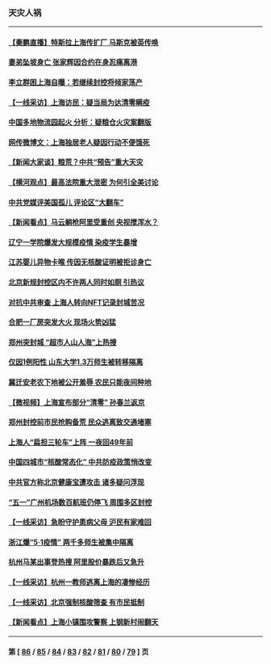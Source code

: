 ### 天灾人祸
---
#### [【秦鹏直播】特斯拉上海传扩厂 马斯克被英传唤](../../pages/ncid280/n13727348.md) 
#### [妻弟坠坡身亡 张家辉因合约在身忍痛离港](../../pages/ncid280/n13727305.md) 
#### [李立群困上海自曝：若继续封控将倾家荡产](../../pages/ncid280/n13727269.md) 
#### [【一线采访】上海访民：疑当局为达清零瞒疫](../../pages/ncid280/n13727136.md) 
#### [中国多地物流园起火 分析：疑粮仓火灾案翻版](../../pages/ncid280/n13727171.md) 
#### [网传微博文：上海独居老人疑因行动不便饿死](../../pages/ncid280/n13727106.md) 
#### [【新闻大家谈】粮荒？中共“预告”重大天灾](../../pages/ncid280/n13727097.md) 
#### [【横河观点】最高法院重大泄密 为何引全美讨论](../../pages/ncid280/n13726525.md) 
#### [中共党媒评美国孤儿 评论区“大翻车”](../../pages/ncid280/n13726953.md) 
#### [【新闻看点】马云躺枪阿里受重创 央视搅浑水？](../../pages/ncid280/n13726396.md) 
#### [辽宁一学院爆发大规模疫情 染疫学生暴增](../../pages/ncid280/n13726722.md) 
#### [江苏婴儿异物卡喉 传因无核酸证明被拒诊身亡](../../pages/ncid280/n13726847.md) 
#### [北京新规封控区内不许两人同时如厕 引热议](../../pages/ncid280/n13726848.md) 
#### [对抗中共审查 上海人转向NFT记录封城苦况](../../pages/ncid280/n13726776.md) 
#### [合肥一厂房突发大火 现场火势凶猛](../../pages/ncid280/n13726804.md) 
#### [郑州突封城 “超市人山人海”上热搜](../../pages/ncid280/n13726713.md) 
#### [仅因1例阳性 山东大学1.3万师生被转移隔离](../../pages/ncid280/n13726585.md) 
#### [冀迁安老农下地被公开羞辱 农民只能夜间种地](../../pages/ncid280/n13726468.md) 
#### [【微视频】上海宣布部分“清零” 孙春兰返京](../../pages/ncid280/n13726317.md) 
#### [郑州封控前市民抢购备荒 民众逃离致交通堵塞](../../pages/ncid280/n13726411.md) 
#### [上海人“扁担三轮车”上阵 一夜回49年前](../../pages/ncid280/n13726372.md) 
#### [中国四城市“核酸常态化” 中共防疫政策悄改变](../../pages/ncid280/n13726393.md) 
#### [中共官方称北京健康宝遭攻击 诸多疑问浮现](../../pages/ncid280/n13726340.md) 
#### [“五一”广州机场数百航班仍停飞 周围多区封控](../../pages/ncid280/n13726321.md) 
#### [【一线采访】急盼守护患病父母 沪民有家难回](../../pages/ncid280/n13726256.md) 
#### [浙江爆“5·1疫情” 两千多师生被集中隔离](../../pages/ncid280/n13726131.md) 
#### [杭州马某出事登热搜 阿里股价暴跌后又急升](../../pages/ncid280/n13726134.md) 
#### [【一线采访】杭州一教师逃离上海的凄惨经历](../../pages/ncid280/n13726132.md) 
#### [【一线采访】北京强制核酸筛查 有市民抵制](../../pages/ncid280/n13726039.md) 
#### [【新闻看点】上海小镇围攻警察 上钢新村闹翻天](../../pages/ncid280/n13725816.md) 

---
#### 第 [ [86](./86.md) / [85](./85.md) / [84](./84.md) / [83](./83.md) / [82](./82.md) / [81](./81.md) / [80](./80.md) / [79](./79.md) ] 页
